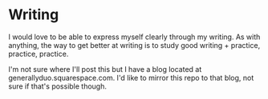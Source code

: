 # Writing

I would love to be able to express myself clearly through my writing.
As with anything, the way to get better at writing is to study good
writing + practice, practice, practice.

I'm not sure where I'll post this but I have a blog located at
generallyduo.squarespace.com. I'd like to mirror this repo to
that blog, not sure if that's possible though.
